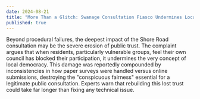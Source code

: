 ```yaml
---
date: 2024-08-21
title: "More Than a Glitch: Swanage Consultation Fiasco Undermines Local Democracy"
published: true
---
```

Beyond procedural failures, the deepest impact of the Shore Road consultation may be the severe erosion of public trust. The complaint argues that when residents, particularly vulnerable groups, feel their own council has blocked their participation, it undermines the very concept of local democracy. This damage was reportedly compounded by inconsistencies in how paper surveys were handled versus online submissions, destroying the "conspicuous fairness" essential for a legitimate public consultation. Experts warn that rebuilding this lost trust could take far longer than fixing any technical issue.

